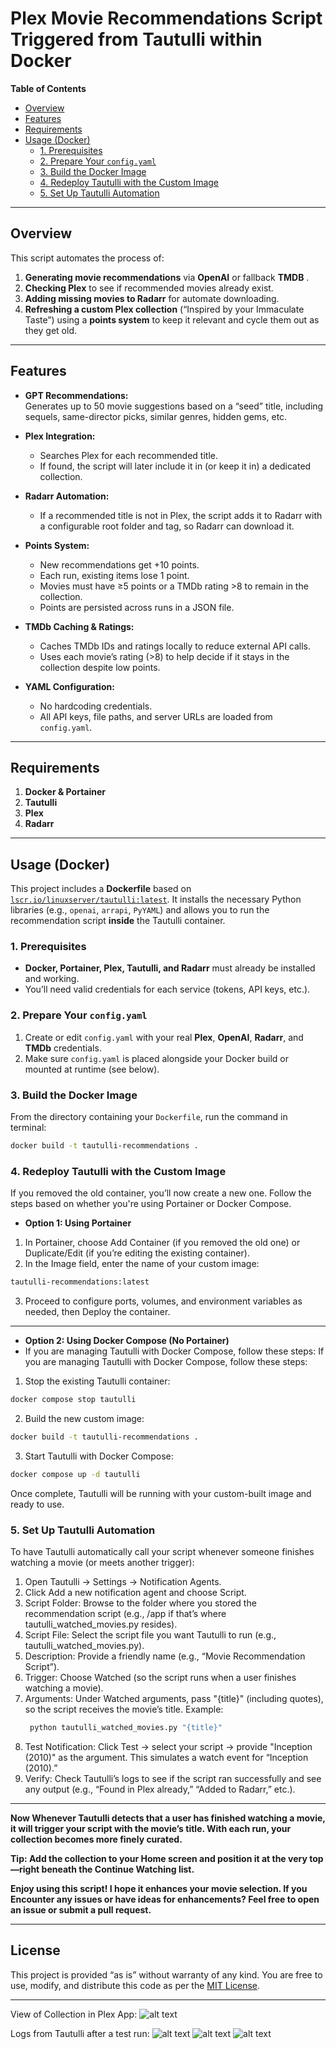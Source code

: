 # Plex Movie Recommendations Script Triggered from Tautulli within Docker

**Table of Contents**  
- [Overview](#overview)  
- [Features](#features)  
- [Requirements](#requirements)  
- [Usage (Docker)](#usage-docker)  
  - [1. Prerequisites](#1-prerequisites)  
  - [2. Prepare Your `config.yaml`](#2-prepare-your-configyaml)  
  - [3. Build the Docker Image](#3-build-the-docker-image)  
  - [4. Redeploy Tautulli with the Custom Image](#4-redeploy-tautulli-with-the-custom-image)  
  - [5. Set Up Tautulli Automation](#5-set-up-tautulli-automation)

---

## Overview

This script automates the process of:

1. **Generating movie recommendations** via **OpenAI** or fallback **TMDB** .
2. **Checking Plex** to see if recommended movies already exist.
3. **Adding missing movies to Radarr** for automate downloading.
4. **Refreshing a custom Plex collection** (“Inspired by your Immaculate Taste”) using a **points system** to keep it relevant and cycle them out as they get old.

---

## Features

- **GPT Recommendations:**  
  Generates up to 50 movie suggestions based on a “seed” title, including sequels, same-director picks, similar genres, hidden gems, etc.

- **Plex Integration:**  
  - Searches Plex for each recommended title.  
  - If found, the script will later include it in (or keep it in) a dedicated collection.

- **Radarr Automation:**  
  - If a recommended title is not in Plex, the script adds it to Radarr with a configurable root folder and tag, so Radarr can download it.

- **Points System:**  
  - New recommendations get +10 points.  
  - Each run, existing items lose 1 point.  
  - Movies must have ≥5 points or a TMDb rating >8 to remain in the collection.  
  - Points are persisted across runs in a JSON file.

- **TMDb Caching & Ratings:**  
  - Caches TMDb IDs and ratings locally to reduce external API calls.  
  - Uses each movie’s rating (>8) to help decide if it stays in the collection despite low points.

- **YAML Configuration:**  
  - No hardcoding credentials.  
  - All API keys, file paths, and server URLs are loaded from `config.yaml`.

---

## Requirements

1. **Docker & Portainer**  
2. **Tautulli**
3. **Plex**
4. **Radarr**

---

## Usage (Docker)

This project includes a **Dockerfile** based on
[`lscr.io/linuxserver/tautulli:latest`](https://hub.docker.com/r/lscr.io/linuxserver/tautulli).
It installs the necessary Python libraries (e.g., `openai`, `arrapi`, `PyYAML`) and allows
you to run the recommendation script **inside** the Tautulli container.

### 1. Prerequisites

- **Docker, Portainer, Plex, Tautulli, and Radarr** must already be installed and working.
- You’ll need valid credentials for each service (tokens, API keys, etc.).

### 2. Prepare Your `config.yaml`

1. Create or edit `config.yaml` with your real **Plex**, **OpenAI**, **Radarr**, and **TMDb** credentials.  
2. Make sure `config.yaml` is placed alongside your Docker build or mounted at runtime (see below).

### 3. Build the Docker Image

From the directory containing your `Dockerfile`, run the command in terminal: 
```bash
docker build -t tautulli-recommendations .
```
### 4. Redeploy Tautulli with the Custom Image
If you removed the old container, you’ll now create a new one.
Follow the steps based on whether you're using Portainer or Docker Compose.

- **Option 1: Using Portainer**
  
1. In Portainer, choose Add Container (if you removed the old one) or Duplicate/Edit (if you’re editing the existing container).
2. In the Image field, enter the name of your custom image:
```bash
tautulli-recommendations:latest
```
3. Proceed to configure ports, volumes, and environment variables as needed, then Deploy the container.

---

- **Option 2: Using Docker Compose (No Portainer)**
- If you are managing Tautulli with Docker Compose, follow these steps:
If you are managing Tautulli with Docker Compose, follow these steps:

1. Stop the existing Tautulli container:
```bash
docker compose stop tautulli
```

2. Build the new custom image:
```bash
docker build -t tautulli-recommendations .
```

3. Start Tautulli with Docker Compose:
```bash
docker compose up -d tautulli
```

Once complete, Tautulli will be running with your custom-built image and ready to use.




### 5. Set Up Tautulli Automation
To have Tautulli automatically call your script whenever someone finishes watching a movie (or meets another trigger):

1. Open Tautulli → Settings → Notification Agents.
2. Click Add a new notification agent and choose Script.
3. Script Folder: Browse to the folder where you stored the recommendation script (e.g., /app if that’s where tautulli_watched_movies.py resides).
4. Script File: Select the script file you want Tautulli to run (e.g., tautulli_watched_movies.py).
5. Description: Provide a friendly name (e.g., “Movie Recommendation Script”).
6. Trigger: Choose Watched (so the script runs when a user finishes watching a movie).
7. Arguments: Under Watched arguments, pass "{title}" (including quotes), so the script receives the movie’s title.
   Example:
   ```bash
    python tautulli_watched_movies.py "{title}"
9. Test Notification:
   Click Test → select your script → provide "Inception (2010)" as the argument.
   This simulates a watch event for “Inception (2010).”
10. Verify:
    Check Tautulli’s logs to see if the script ran successfully and see any output (e.g., “Found in Plex already,” “Added to Radarr,” etc.).


---


**Now Whenever Tautulli detects that a user has finished watching a movie, it will trigger your script with the movie’s title. With each run, your collection becomes more finely curated.**

**Tip: Add the collection to your Home screen and position it at the very top—right beneath the Continue Watching list.**

**Enjoy using this script! I hope it enhances your movie selection. If you Encounter any issues or have ideas for enhancements? Feel free to open an issue or submit a pull request.**


---


## License

This project is provided “as is” without warranty of any kind. You are free to use, modify, and distribute this code as per the [MIT License](https://opensource.org/licenses/MIT).

---
View of Collection in Plex App:
![alt text](https://github.com/ohmzi/Tautulli_Curated_Plex_Collection/blob/main/sample_run_pictures/plex_mobile_app_screenshot.jpg?raw=true)

Logs from Tautulli after a test run:
![alt text](https://github.com/ohmzi/Tautulli_Curated_Plex_Collection/blob/main/sample_run_pictures/tautulli_log_screenshot_1.jpg?raw=true)
![alt text](https://github.com/ohmzi/Tautulli_Curated_Plex_Collection/blob/main/sample_run_pictures/tautulli_log_screenshot_2.jpg?raw=true)
![alt text](https://github.com/ohmzi/Tautulli_Curated_Plex_Collection/blob/main/sample_run_pictures/tautulli_log_screenshot_3.jpg?raw=true)


